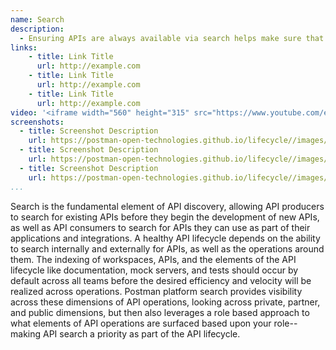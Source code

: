 ```yaml
---
name: Search
description: 
  - Ensuring APIs are always available via search helps make sure that APIs can be found by consumers, but also by other producers who are looking to develop similar APIs, making search for APIs, as well as the operations around each API a critical aspect of the API lifecycle that should be considered as early on in the design and development of an API, but at least as it is deployed into production. 
links:
    - title: Link Title
      url: http://example.com
    - title: Link Title
      url: http://example.com
    - title: Link Title
      url: http://example.com            
video: '<iframe width="560" height="315" src="https://www.youtube.com/embed/7F3f4WOFs38" title="YouTube video player" frameborder="0" allow="accelerometer; autoplay; clipboard-write; encrypted-media; gyroscope; picture-in-picture" allowfullscreen></iframe>'
screenshots:
  - title: Screenshot Description
    url: https://postman-open-technologies.github.io/lifecycle//images/postman-screenshot.png          
  - title: Screenshot Description
    url: https://postman-open-technologies.github.io/lifecycle//images/postman-screenshot.png  
  - title: Screenshot Description
    url: https://postman-open-technologies.github.io/lifecycle//images/postman-screenshot.png   
...
```

Search is the fundamental element of API discovery, allowing API producers to search for existing APIs before they begin the development of new APIs, as well as API consumers to search for APIs they can use as part of their applications and integrations. A healthy API lifecycle depends on the ability to search internally and externally for APIs, as well as the operations around them. The indexing of workspaces, APIs, and the elements of the API lifecycle like documentation, mock servers, and tests should occur by default across all teams before the desired efficiency and velocity will be realized across operations. Postman platform search provides visibility across these dimensions of API operations, looking across private, partner, and public dimensions, but then also leverages a role based approach to what elements of API operations are surfaced based upon your role--making API search a priority as part of the API lifecycle.
